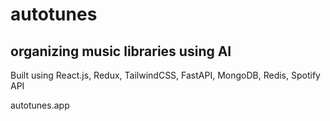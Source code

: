 # autotunes
## organizing music libraries using AI

Built using React.js, Redux, TailwindCSS, FastAPI, MongoDB, Redis, Spotify API

autotunes.app
